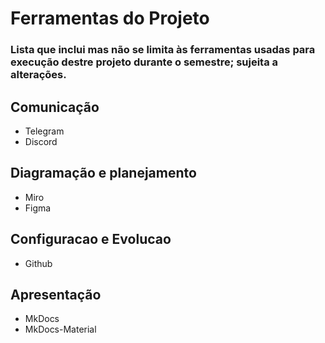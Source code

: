 <h1>Ferramentas do Projeto</h1>

<h3>Lista que inclui mas não se limita às ferramentas usadas para execução destre projeto durante o semestre; sujeita a alterações.</h3>

<h2>Comunicação</h2>
<ul>
<li>Telegram</li>
<li>Discord</li>
</ul>
<h2>Diagramação e planejamento</h2>
<ul><li>Miro</li><li>Figma</li></ul>
<h2>Configuracao e Evolucao</h2>
<ul><li>Github</li></ul>
<h2>Apresentação</h2>
<ul><li>MkDocs</li><li>MkDocs-Material</li></ul>
